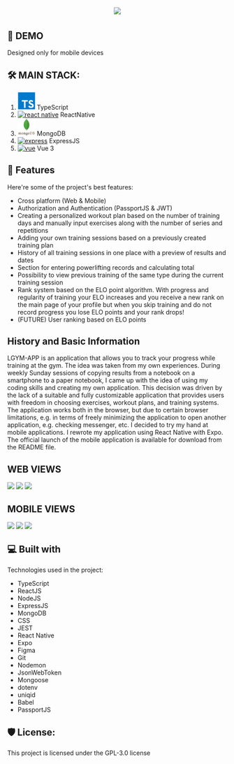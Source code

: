 <h1 align = "center"><img src="https://github.com/KLesiu/LGYM-APP-OFFICIAL/assets/117046128/b635ba95-7da3-48f0-a277-08bcea21d97b" /></h1>
<h2>🚀 DEMO</h2>
<p>Designed only for mobile devices</p>


<h2>🛠️ MAIN STACK:</h2>
<ol>
<li>
<a  href="https://www.typescriptlang.org/" target="_blank" rel="noreferrer"> <img src="https://raw.githubusercontent.com/devicons/devicon/master/icons/typescript/typescript-original.svg" alt="typescript" width="40" height="40"/></a> TypeScript	
</li>
<li>
<a href="https://reactnative.dev/" target="_blank" rel="noreferrer"> <img src="https://cdn.worldvectorlogo.com/logos/react-native-1.svg" alt="react native" width="40" height="40"/></a> ReactNative
</li>
<li>
<a href="https://www.mongodb.com/" target="_blank" rel="noreferrer"> <img src="https://raw.githubusercontent.com/devicons/devicon/master/icons/mongodb/mongodb-original-wordmark.svg" alt="mongodb" width="40" height="40"/></a> MongoDB
</li>
<li>
<a href="https://expressjs.com" target="_blank" rel="noreferrer"> <img src="https://user-images.githubusercontent.com/25181517/183859966-a3462d8d-1bc7-4880-b353-e2cbed900ed6.png" alt="express" width="40" height="40"/></a> ExpressJS
</li>
<li>
<a href="https://vuejs.org/">
<img src="https://vue3-icon-picker.pages.dev/assets/logo.03d6d6da.png"  width="40" height="40" alt="vue"/></a> Vue 3
</li>
</ol>

<h2>🧐 Features</h2>
Here're some of the project's best features:
<ul>
	
<li>Cross platform (Web & Mobile)</li>   
<li>Authorization and Authentication (PassportJS & JWT)</li>   
<li>Creating a personalized workout plan based on the number of training days and manually input exercises along with the number of series and repetitions</li>   
<li>Adding your own training sessions based on a previously created training plan</li>   
<li>History of all training sessions in one place with a preview of results and dates</li>   
<li>Section for entering powerlifting records and calculating total</li>   
<li>Possibility to view previous training of the same type during the current training session</li>   
<li>Rank system based on the ELO point algorithm. With progress and regularity of training your ELO increases and you receive a new rank on the main page of your profile but when you skip training and do not record progress you lose ELO points and your rank drops!</li>   
<li>(FUTURE) User ranking based on ELO points
</ul></li>   

<h2>History and Basic Information</h2>
<p text-align="justify">LGYM-APP is an application that allows you to track your progress while training at the gym. The idea was taken from my own experiences. During weekly Sunday sessions of copying results from a notebook on a smartphone to a paper notebook, I came up with the idea of using my coding skills and creating my own application. This decision was driven by the lack of a suitable and fully customizable application that provides users with freedom in choosing exercises, workout plans, and training systems. The application works both in the browser, but due to certain browser limitations, e.g. in terms of freely minimizing the application to open another application, e.g. checking messenger, etc. I decided to try my hand at mobile applications. I rewrote my application using React Native with Expo. The official launch of the mobile application is available for download  from the README file.</p>

<h2>WEB VIEWS </h2>
<div display="flex" justify-content="space-around" flex-wrap="wrap">
<img width="25%" src="https://github.com/KLesiu/LGYM-APP-OFFICIAL/assets/117046128/500cd838-59e7-4614-b9ff-45f8823852f7"/>
<img width="25%" src="https://github.com/KLesiu/LGYM-APP-OFFICIAL/assets/117046128/c5ba88d6-d4f5-4c61-abe5-ea8deade862a" />
<img width="25%" src="https://github.com/KLesiu/LGYM-APP-OFFICIAL/assets/117046128/1ad2c7ad-c5d3-468f-b5ed-2f6b54b0bf50" />
</div>

<h2>MOBILE VIEWS</h2>
<div display="flex" justify-content="space-around" flex-wrap="wrap">
<img width="25%" src="https://github.com/KLesiu/LGYM-APP-OFFICIAL/assets/117046128/0bf85be1-8e08-4275-8dea-a0b03baa1a2c" />
<img width="25%" src="https://github.com/KLesiu/LGYM-APP-OFFICIAL/assets/117046128/c459d0ed-564b-4067-a485-8ae96b159bba" />
<img width="25%" src="https://github.com/KLesiu/LGYM-APP-OFFICIAL/assets/117046128/911901c6-1f76-4b0f-94db-f83c3309ee30" />
</div>

<h2>💻 Built with</h2>
Technologies used in the project:
<ul>
<li>TypeScript</li>
<li>ReactJS</li>
<li>NodeJS</li>
<li>ExpressJS</li>
<li>MongoDB</li>
<li>CSS</li>
<li>JEST</li>
<li>React Native</li>
<li>Expo</li>
<li>Figma</li>
<li>Git</li>
<li>Nodemon</li>
<li>JsonWebToken</li>
<li>Mongoose</li>
<li>dotenv</li>
<li>uniqid</li>
<li>Babel</li>
<li>PassportJS</li>
</ul>

<h2>🛡️ License:</h2>
This project is licensed under the GPL-3.0 license
















